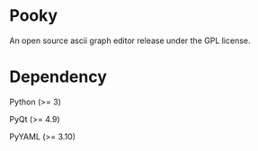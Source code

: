 Pooky
=====

An open source ascii graph editor release under the GPL license.

Dependency
===

Python (>= 3)

PyQt (>= 4.9)

PyYAML (>= 3.10)
